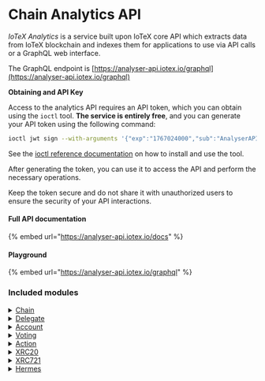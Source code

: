 # Chain Analytics API

_IoTeX Analytics_ is a service built upon IoTeX core API which extracts data from IoTeX blockchain and indexes them for applications to use via API calls or a GraphQL web interface.

The GraphQL endpoint is [https://analyser-api.iotex.io/graphql](https://analyser-api.iotex.io/graphql)

**Obtaining and API Key**

Access to the analytics API requires an API token, which you can obtain using the `ioctl` tool. **The service is entirely free**, and you can generate your API token using the following command:

```bash
ioctl jwt sign --with-arguments '{"exp":"1767024000","sub":"AnalyserAPI","scope":"Read"}' -s user
```

See the [ioctl reference documentation](../reference/ioctl-cli-reference/#install) on how to install and use the tool.

After generating the token, you can use it to access the API and perform the necessary operations.&#x20;

Keep the token secure and do not share it with unauthorized users to ensure the security of your API interactions.

#### Full API documentation

{% embed url="https://analyser-api.iotex.io/docs" %}

#### Playground

{% embed url="https://analyser-api.iotex.io/graphql" %}

### Included modules

<details>

<summary><a href="https://analyser-api.iotex.io/docs/#chain-service-api">Chain</a></summary>

The Chain service provides general information on the current status of the IoTeX blockchain and the IOTX token, like chain height, current epoch, total supply, total votes, etc...

[Go to this module documentation »](https://analyser-api.iotex.io/docs/#chain-service-api)

</details>

<details>

<summary><a href="https://analyser-api.iotex.io/docs/#delegate-service-api">Delegate</a></summary>

The Delegate service provides detailed data about the IoTeX delegates, block producers, staking deposits, mining rewards, and more.&#x20;

[Go to this module documentation » ](https://analyser-api.iotex.io/docs/#delegate-service-api)

</details>

<details>

<summary><a href="https://analyser-api.iotex.io/docs/#account-service-api">Account</a></summary>

The Account service provides all the information related to blockchain accounts, from balances to transactions to aliases for known addresses.

[Go to this module documentation » ](https://analyser-api.iotex.io/docs/#account-service-api)

</details>

<details>

<summary><a href="https://analyser-api.iotex.io/docs/#voting-service-api">Voting</a></summary>

The Voting service specializes in delegates ranking and votes.

[Go to this module documentation » ](https://analyser-api.iotex.io/docs/#voting-service-api)

</details>

<details>

<summary><a href="https://analyser-api.iotex.io/docs/#action-service-api">Action</a></summary>

The Action service allows any query to list transactions filtered by different criteria, like actions by date, address, type, etc...&#x20;

[Go to this module documentation »](https://analyser-api.iotex.io/docs/#action-service-api)

</details>

<details>

<summary><a href="https://analyser-api.iotex.io/docs/#xrc20-service-api">XRC20</a></summary>

The XRC20 service gives easy access to XRC20 fungible tokens data, like token holders and contract addresses.

[Go to this module documentation » ](https://analyser-api.iotex.io/docs/#xrc20-service-api)

</details>

<details>

<summary><a href="https://analyser-api.iotex.io/docs/#xrc721-service-api">XRC721</a></summary>

The XRC721 service gives easy access to XRC721 non-fungible tokens data, like token holders and contract addresses.

[Go to this module documentation » ](https://analyser-api.iotex.io/docs/#xrc721-service-api)

</details>

<details>

<summary><a href="https://analyser-api.iotex.io/docs/#hermes-service-api">Hermes</a></summary>

The Hermes service gives access to rewards distributed by the IoTeX official [Hermes system](https://hermes.to/).

[Go to this module documentation » ](https://analyser-api.iotex.io/docs/#hermes-service-api)

</details>
